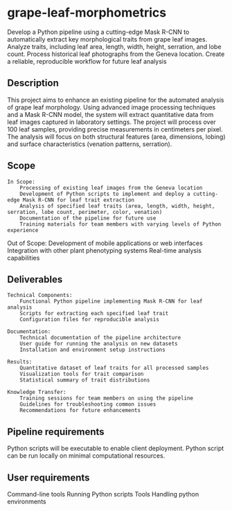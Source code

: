 # grape-leaf-morphometrics

Develop a Python pipeline using a cutting-edge Mask R-CNN to automatically extract key morphological traits from grape leaf images.
Analyze traits, including leaf area, length, width, height, serration, and lobe count.
Process historical leaf photographs from the Geneva location.
Create a reliable, reproducible workflow for future leaf analysis

## Description

This project aims to enhance an existing pipeline for the automated analysis of grape leaf morphology. Using advanced image processing techniques and a Mask R-CNN model, the system will extract quantitative data from leaf images captured in laboratory settings. The project will process over 100 leaf samples, providing precise measurements in centimeters per pixel. The analysis will focus on both structural features (area, dimensions, lobing) and surface characteristics (venation patterns, serration).
## Scope

    In Scope:
        Processing of existing leaf images from the Geneva location
        Development of Python scripts to implement and deploy a cutting-edge Mask R-CNN for leaf trait extraction
        Analysis of specified leaf traits (area, length, width, height, serration, lobe count, perimeter, color, venation)
        Documentation of the pipeline for future use
        Training materials for team members with varying levels of Python experience

   Out of Scope:
        Development of mobile applications or web interfaces
        Integration with other plant phenotyping systems
        Real-time analysis capabilities

## Deliverables

    Technical Components:
        Functional Python pipeline implementing Mask R-CNN for leaf analysis
        Scripts for extracting each specified leaf trait
        Configuration files for reproducible analysis

    Documentation:
        Technical documentation of the pipeline architecture
        User guide for running the analysis on new datasets
        Installation and environment setup instructions

    Results:
        Quantitative dataset of leaf traits for all processed samples
        Visualization tools for trait comparison
        Statistical summary of trait distributions

    Knowledge Transfer:
        Training sessions for team members on using the pipeline
        Guidelines for troubleshooting common issues
        Recommendations for future enhancements


## Pipeline requirements
    
Python scripts will be executable to enable client deployment.
Python script can be run locally on minimal computational resources.

## User requirements
    
Command-line tools 
Running Python scripts Tools
Handling python environments



